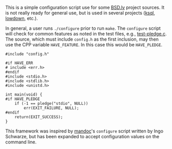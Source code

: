 This is a simple configuration script use for some
[BSD.lv](https://www.bsd.lv) project sources.  It is not really ready
for general use, but is used in several projects
([ksql](https://kristaps.bsd.lv/ksql),
[lowdown](https://kristaps.bsd.lv/lowdown), etc.).

In general, a user runs `./configure` prior to run `make`.  The
`configure` script will check for common features as noted in the test
files, e.g.,
[test-pledge.c](https://github.com/kristapsdz/oconfigure/blob/master/test-pledge.c).
The source, which must include `config.h` as the first inclusion, may
then use the CPP variable `HAVE_FEATURE`. In this case this would be
`HAVE_PLEDGE`.

```
#include "config.h"

#if HAVE_ERR
# include <err.h>
#endif
#include <stdio.h>
#include <stdlib.h>
#include <unistd.h>

int main(void) {
#if HAVE_PLEDGE
	if (-1 == pledge("stdio", NULL))
		err(EXIT_FAILURE, NULL);
#endif
	return(EXIT_SUCCESS);
}
```

This framework was inspired by [mandoc](https://mdocml.bsd.lv)'s
`configure` script written by Ingo Schwarze, but has been expanded to
accept configuration values on the command line.
